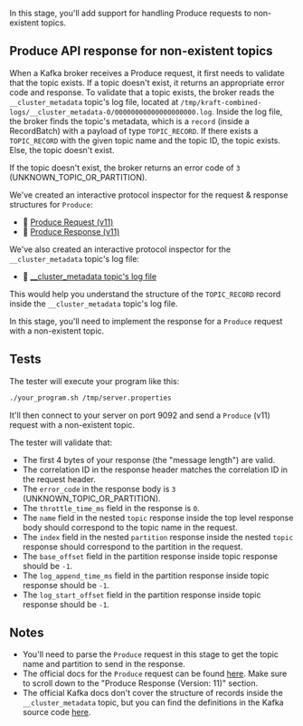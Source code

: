 In this stage, you'll add support for handling Produce requests to non-existent topics.

## Produce API response for non-existent topics

When a Kafka broker receives a Produce request, it first needs to validate that the topic exists. If a topic doesn't exist, it returns an appropriate error code and response. 
To validate that a topic exists, the broker reads the `__cluster_metadata` topic's log file, located at `/tmp/kraft-combined-logs/__cluster_metadata-0/00000000000000000000.log`. Inside the log file, the broker finds the topic's metadata, which is a `record` (inside a RecordBatch) with a payload of type `TOPIC_RECORD`. If there exists a `TOPIC_RECORD` with the given topic name and the topic ID, the topic exists. Else, the topic doesn't exist.

If the topic doesn't exist, the broker returns an error code of `3` (UNKNOWN_TOPIC_OR_PARTITION).

We've created an interactive protocol inspector for the request & response structures for `Produce`:

- 🔎 [Produce Request (v11)](https://binspec.org/kafka-produce-request-v11)
- 🔎 [Produce Response (v11)](https://binspec.org/kafka-produce-response-v11)

We've also created an interactive protocol inspector for the `__cluster_metadata` topic's log file:
- 🔎 [__cluster_metadata topic's log file](https://binspec.org/kafka-cluster-metadata)

This would help you understand the structure of the `TOPIC_RECORD` record inside the `__cluster_metadata` topic's log file.

In this stage, you'll need to implement the response for a `Produce` request with a non-existent topic.

## Tests

The tester will execute your program like this:

```bash
./your_program.sh /tmp/server.properties
```

It'll then connect to your server on port 9092 and send a `Produce` (v11) request with a non-existent topic.

The tester will validate that:

- The first 4 bytes of your response (the "message length") are valid.
- The correlation ID in the response header matches the correlation ID in the request header.
- The `error_code` in the response body is `3` (UNKNOWN_TOPIC_OR_PARTITION).
- The `throttle_time_ms` field in the response is `0`.
- The `name` field in the nested `topic` response inside the top level response body should correspond to the topic name in the request.
- The `index` field in the nested `partition` response inside the nested `topic` response should correspond to the partition in the request.
- The `base_offset` field in the partition response inside topic response should be `-1`.
- The `log_append_time_ms` field in the partition response inside topic response should be `-1`.
- The `log_start_offset` field in the partition response inside topic response should be `-1`.

## Notes

- You'll need to parse the `Produce` request in this stage to get the topic name and partition to send in the response.
- The official docs for the `Produce` request can be found [here](https://kafka.apache.org/protocol.html#The_Messages_Produce). Make sure to scroll down to the "Produce Response (Version: 11)" section.
- The official Kafka docs don't cover the structure of records inside the `__cluster_metadata` topic, but you can find the definitions in the Kafka source code [here](https://github.com/apache/kafka/tree/5b3027dfcbcb62d169d4b4421260226e620459af/metadata/src/main/resources/common/metadata).
